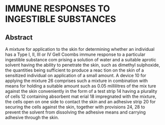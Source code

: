 # IMMUNE RESPONSES TO INGESTIBLE SUBSTANCES

## Abstract
A mixture for application to the skin for determining whether an individual has a Type I, II, III or IV Gell Coombs immune response to a particular ingestible substance com prising a solution of water and a suitable aprotic solvent having the ability to penetrate the skin, such as dimethyl sulphoxide, the quantities being sufficient to produce a reac tion on the skin of a sensitized individual on application of a small amount. A device 10 for applying the mixture 26 comprises such a mixture in combination with means for holding a suitable amount such as 0.05 millilitres of the mix ture against the skin conveniently in the form of a test strip 14 having a plurality of cells 12 containing absorbent mat erial 18 impregnated with the mixture, the cells open on one side to contact the skin and an adhesive strip 20 for securing the cells against the skin, together with provisions 24, 28 to prevent the solvent from dissolving the adhesive means and carrying adhesive through the skin.